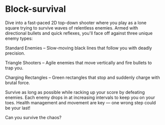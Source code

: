 # Block-survival
Dive into a fast-paced 2D top-down shooter where you play as a lone square trying to survive waves of relentless enemies. Armed with directional bullets and quick reflexes, you'll face off against three unique enemy types:

Standard Enemies – Slow-moving black lines that follow you with deadly precision.

Triangle Shooters – Agile enemies that move vertically and fire bullets to trap you.

Charging Rectangles – Green rectangles that stop and suddenly charge with brutal force.

Survive as long as possible while racking up your score by defeating enemies. Each enemy drops in at increasing intervals to keep you on your toes. Health management and movement are key — one wrong step could be your last!

Can you survive the chaos?
